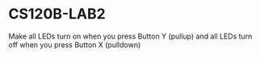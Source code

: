 # CS120B-LAB2

Make all LEDs turn on when you press Button Y (pullup) and all LEDs turn off when you press Button X (pulldown)
